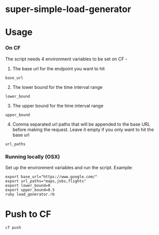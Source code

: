 # super-simple-load-generator

# Usage

### On CF 
The script needs 4 environment variables to be set on CF - 
1. The base url for the endpoint you want to hit
```
base_url
``` 

2. The lower bound for the time interval range 
```
lower_bound
```

3. The upper bound for the time interval range
```
upper_bound
```

4. Comma separated url paths that will be appended to the base URL before making the request. 
Leave it empty if you only want to hit the base url 

```
url_paths
```

### Running locally (OSX)

Set up the environment variables and run the script. Example: 

```
export base_url="https://www.google.com/"
export url_paths="maps,jobs,flights"
export lower_bound=0
export upper_bound=0.5
ruby load_generator.rb
```

# Push to CF

```
cf push
```
